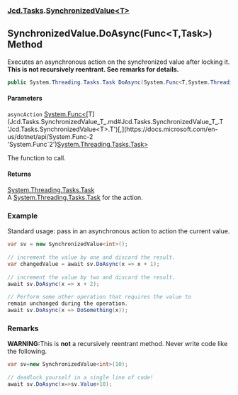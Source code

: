 ### [Jcd.Tasks](Jcd.Tasks.md 'Jcd.Tasks').[SynchronizedValue&lt;T&gt;](Jcd.Tasks.SynchronizedValue_T_.md 'Jcd.Tasks.SynchronizedValue<T>')

## SynchronizedValue<T>.DoAsync(Func<T,Task>) Method

Executes an asynchronous action on the synchronized value after locking it.  
<b>This is not recursively reentrant. See remarks for details.</b>

```csharp
public System.Threading.Tasks.Task DoAsync(System.Func<T,System.Threading.Tasks.Task> asyncAction);
```
#### Parameters

<a name='Jcd.Tasks.SynchronizedValue_T_.DoAsync(System.Func_T,System.Threading.Tasks.Task_).asyncAction'></a>

`asyncAction` [System.Func&lt;](https://docs.microsoft.com/en-us/dotnet/api/System.Func-2 'System.Func`2')[T](Jcd.Tasks.SynchronizedValue_T_.md#Jcd.Tasks.SynchronizedValue_T_.T 'Jcd.Tasks.SynchronizedValue<T>.T')[,](https://docs.microsoft.com/en-us/dotnet/api/System.Func-2 'System.Func`2')[System.Threading.Tasks.Task](https://docs.microsoft.com/en-us/dotnet/api/System.Threading.Tasks.Task 'System.Threading.Tasks.Task')[&gt;](https://docs.microsoft.com/en-us/dotnet/api/System.Func-2 'System.Func`2')

The function to call.

#### Returns
[System.Threading.Tasks.Task](https://docs.microsoft.com/en-us/dotnet/api/System.Threading.Tasks.Task 'System.Threading.Tasks.Task')  
A [System.Threading.Tasks.Task](https://docs.microsoft.com/en-us/dotnet/api/System.Threading.Tasks.Task 'System.Threading.Tasks.Task') for the action.

### Example
Standard usage: pass in an asynchronous action to action the current value.  
  
```csharp  
var sv = new SynchronizedValue<int>();  
  
// increment the value by one and discard the result.  
var changedValue = await sv.DoAsync(x => x + 1);  
  
// increment the value by two and discard the result.  
await sv.DoAsync(x => x + 2);  
  
// Perform some other operation that requires the value to  
remain unchanged during the operation.  
await sv.DoAsync(x => DoSomething(x));  
```

### Remarks
  
<b>WARNING:</b>This is <b>not</b> a recursively reentrant method. Never write code like  
             the following.  
  
```csharp  
var sv=new SynchronizedValue<int>(10);  
  
// deadlock yourself in a single line of code!  
await sv.DoAsync(x=>sv.Value+10);  
```